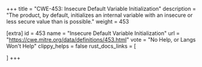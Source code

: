 +++
title = "CWE-453: Insecure Default Variable Initialization"
description	= "The product, by default, initializes an internal variable with an insecure or less secure value than is possible."
weight = 453

[extra]
id = 453
name = "Insecure Default Variable Initialization"
url = "https://cwe.mitre.org/data/definitions/453.html"
vote = "No Help, or Langs Won't Help"
clippy_helps = false
rust_docs_links = [
	
]
+++

